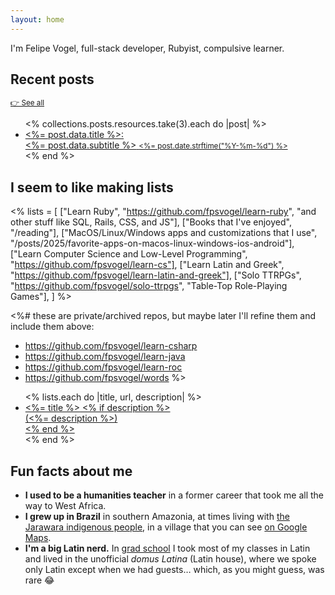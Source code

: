 ```yaml
---
layout: home
---
```


I'm Felipe Vogel, full-stack developer, Rubyist, compulsive learner.

## Recent posts

<small>[👉 See all](/posts)</small>

<ul class="posts-ul">
  <% collections.posts.resources.take(3).each do |post| %>
    <li>
      <a href="<%= post.relative_url %>">
        <fancy-li-title><%= post.data.title %></fancy-li-title>:
        <div>
          <fancy-li-subtitle><%= post.data.subtitle %></fancy-li-subtitle>
          <fancy-li-date><small><%= post.date.strftime("%Y-%m-%d") %></small></fancy-li-date>
        </div>
      </a>
    </li>
  <% end %>
</ul>

## I seem to like making lists

<% lists = [
  ["Learn Ruby", "https://github.com/fpsvogel/learn-ruby", "and other stuff like SQL, Rails, CSS, and JS"],
  ["Books that I've enjoyed", "/reading"],
  ["MacOS/Linux/Windows apps and customizations that I use", "/posts/2025/favorite-apps-on-macos-linux-windows-ios-android"],
  ["Learn Computer Science and Low-Level Programming", "https://github.com/fpsvogel/learn-cs"],
  ["Learn Latin and Greek", "https://github.com/fpsvogel/learn-latin-and-greek"],
  ["Solo TTRPGs", "https://github.com/fpsvogel/solo-ttrpgs", "Table-Top Role-Playing Games"],
] %>

<%# these are private/archived repos, but maybe later I'll refine them and include them above:
- https://github.com/fpsvogel/learn-csharp
- https://github.com/fpsvogel/learn-java
- https://github.com/fpsvogel/learn-roc
- https://github.com/fpsvogel/words
%>

<ul class="posts-ul">
  <% lists.each do |title, url, description| %>
    <li>
      <a href="<%= url %>">
        <fancy-li-title><%= title %></fancy-li-title>
        <% if description %>
          <div>
            (<fancy-li-subtitle><%= description %></fancy-li-subtitle>)
          </div>
        <% end %>
      </a>
    </li>
  <% end %>
</ul>

## Fun facts about me

- **I used to be a humanities teacher** in a former career that took me all the way to West Africa.
- **I grew up in Brazil** in southern Amazonia, at times living with [the Jarawara indigenous people](https://pib.socioambiental.org/en/Povo:Jarawara), in a village that you can see [on Google Maps](https://www.google.com/maps/place/7%C2%B018'20.0%22S+65%C2%B015'36.9%22W/@-7.3056605,-65.2618449,743m/data=!3m1!1e3!4m4!3m3!8m2!3d-7.3055556!4d-65.26025?entry=ttu).
- **I'm a big Latin nerd.** In [grad school](https://mcl.as.uky.edu/ma-cla-latin-institute) I took most of my classes in Latin and lived in the unofficial *domus Latina* (Latin house), where we spoke only Latin except when we had guests… which, as you might guess, was rare 😂

